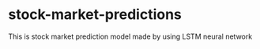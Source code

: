 # stock-market-predictions
This  is stock market prediction model made by using LSTM neural network 
